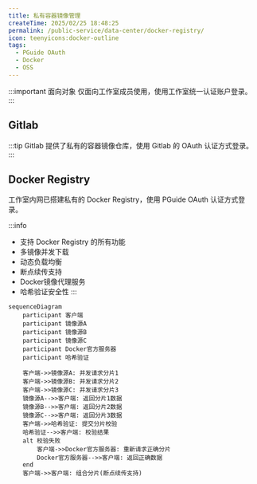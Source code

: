 ```yaml
---
title: 私有容器镜像管理
createTime: 2025/02/25 18:48:25
permalink: /public-service/data-center/docker-registry/
icon: teenyicons:docker-outline
tags:
  - PGuide OAuth
  - Docker
  - OSS 
---
```


:::important 面向对象
仅面向工作室成员使用，使用工作室统一认证账户登录。
:::

## Gitlab

:::tip
Gitlab 提供了私有的容器镜像仓库，使用 Gitlab 的 OAuth 认证方式登录。
:::

## Docker Registry



工作室内网已搭建私有的 Docker Registry，使用 PGuide OAuth 认证方式登录。

:::info 
- 支持 Docker Registry 的所有功能
- 多镜像并发下载
- 动态负载均衡
- 断点续传支持
- Docker镜像代理服务
- 哈希验证安全性
:::

```mermaid
sequenceDiagram
    participant 客户端
    participant 镜像源A
    participant 镜像源B
    participant 镜像源C
    participant Docker官方服务器
    participant 哈希验证

    客户端->>镜像源A: 并发请求分片1
    客户端->>镜像源B: 并发请求分片2
    客户端->>镜像源C: 并发请求分片3
    镜像源A-->>客户端: 返回分片1数据
    镜像源B-->>客户端: 返回分片2数据
    镜像源C-->>客户端: 返回分片3数据
    客户端->>哈希验证: 提交分片校验
    哈希验证-->>客户端: 校验结果
    alt 校验失败
        客户端->>Docker官方服务器: 重新请求正确分片
        Docker官方服务器-->>客户端: 返回正确数据
    end
    客户端->>客户端: 组合分片(断点续传支持)
```
